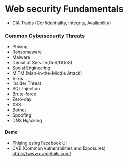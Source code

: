 # Web security Fundamentals
-  CIA Traids (Confidentiality, Integrity, Availability)

### Common Cybersecurity Threats
- Phising
- Ransomeware
- Malware
- Denial of Service(DoS/DDoS)
- Social Engineering
- MITM (Man-in-the-Middle Attack)
- Virus
- Insider Threat
- SQL Injection
- Brute-force
- Zero-day
- XSS
- Botnet
- Spoofing
- DNS Hijacking

#### Demo
- Phising using Facebook UI
- CVE (Common Vulnerabilities and Exposures) https://www.cvedetails.com/
